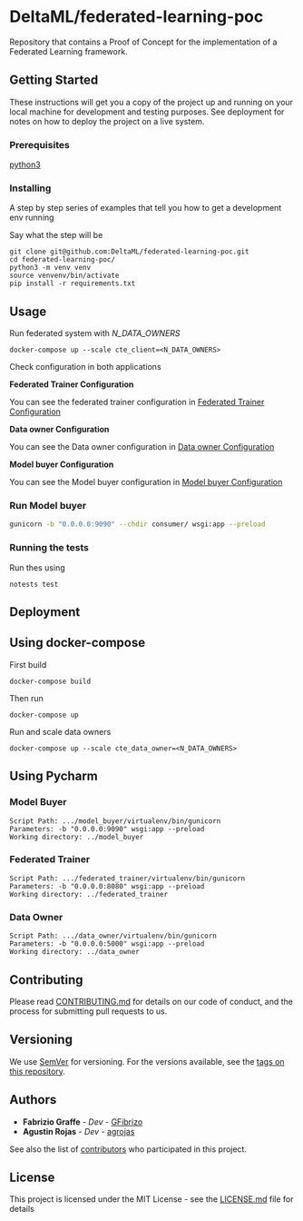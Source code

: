 # DeltaML/federated-learning-poc

Repository that contains a Proof of Concept for the implementation of a Federated Learning framework.


## Getting Started

These instructions will get you a copy of the project up and running on your local machine for development and testing purposes. See deployment for notes on how to deploy the project on a live system.

### Prerequisites


[python3](https://www.python.org/download/releases/3.0/)


### Installing

A step by step series of examples that tell you how to get a development env running

Say what the step will be

```
git clone git@github.com:DeltaML/federated-learning-poc.git
cd federated-learning-poc/
python3 -m venv venv
source venvenv/bin/activate
pip install -r requirements.txt
```
## Usage

Run federated system with _N_DATA_OWNERS_
```
docker-compose up --scale cte_client=<N_DATA_OWNERS>
```
Check configuration in both applications

**Federated Trainer Configuration**

You can see the federated trainer configuration in [Federated Trainer Configuration](https://github.com/DeltaML/federated-learning-poc/blob/master/federated_trainer/README.md)

**Data owner Configuration**

You can see the Data owner configuration in [Data owner Configuration](https://github.com/DeltaML/federated-learning-poc/blob/master/data_owner/README.md)

**Model buyer Configuration**

You can see the Model buyer configuration in [Model buyer Configuration](https://github.com/DeltaML/federated-learning-poc/blob/master/model_buyer/README.md)

### Run Model buyer

``` bash
gunicorn -b "0.0.0.0:9090" --chdir consumer/ wsgi:app --preload
```

### Running the tests

Run thes using
```
notests test
```

## Deployment

## Using docker-compose

First build 
```
docker-compose build
```

Then run
```
docker-compose up
```

Run and scale data owners
```
docker-compose up --scale cte_data_owner=<N_DATA_OWNERS>
```

## Using Pycharm

### Model Buyer
	Script Path: .../model_buyer/virtualenv/bin/gunicorn
	Parameters: -b "0.0.0.0:9090" wsgi:app --preload
	Working directory: ../model_buyer


### Federated Trainer
	Script Path: .../federated_trainer/virtualenv/bin/gunicorn
	Parameters: -b "0.0.0.0:8080" wsgi:app --preload
	Working directory: ../federated_trainer


### Data Owner
	Script Path: .../data_owner/virtualenv/bin/gunicorn
	Parameters: -b "0.0.0.0:5000" wsgi:app --preload
	Working directory: ../data_owner


## Contributing

Please read [CONTRIBUTING.md](https://github.com/DeltaML/federated-learning-poc/graphs/contributors) for details on our code of conduct, and the process for submitting pull requests to us.

## Versioning

We use [SemVer](http://semver.org/) for versioning. For the versions available, see the [tags on this repository](https://github.com/DeltaML/federated-learning-poc/tags). 

## Authors

* **Fabrizio Graffe** - *Dev* - [GFibrizo](https://github.com/GFibrizo)
* **Agustin Rojas** - *Dev* - [agrojas](https://github.com/agrojas)

See also the list of [contributors](https://github.com/DeltaML/federated-learning-poc/graphs/contributors) who participated in this project.

## License

This project is licensed under the MIT License - see the [LICENSE.md](LICENSE.md) file for details

